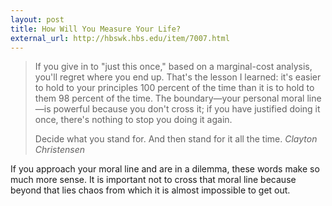 ```yaml
---
layout: post
title: How Will You Measure Your Life?
external_url: http://hbswk.hbs.edu/item/7007.html
---
```

>If you give in to "just this once," based on a marginal-cost analysis, you'll regret where you end up. That's the lesson I learned: it's easier to hold to your principles 100 percent of the time than it is to hold to them 98 percent of the time. The boundary—your personal moral line—is powerful because you don't cross it; if you have justified doing it once, there's nothing to stop you doing it again.
>
>Decide what you stand for. And then stand for it all the time.
> <cite>Clayton Christensen</cite>

If you approach your moral line and are in a dilemma, these words make so much more sense. It is important not to cross that moral line because beyond that lies chaos from which it is almost impossible to get out.
